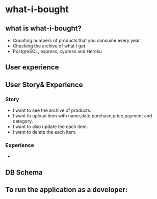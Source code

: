 # what-i-bought

## what is what-i-bought?
* Counting numbers of products that you consume every year
* Checking the archive of what I got.
* PostgreSQL, express, cypress and Heroku

## User experience

## User Story& Experience
### Story
- I want to see the archive of products.
- I want to upload item with name,date,purchase,price,payment and category.
- I want to also update the each item.
- I want to delete the each item.
### Experience
- 
## DB Schema

## To run the application as a developer:
